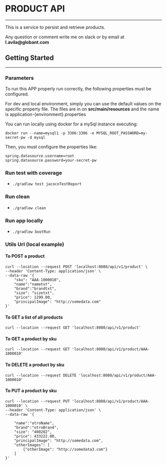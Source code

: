 # PRODUCT API
____________________

This is a service to persist and retrieve products.

Any question or comment write me on slack or by email at __l.avila@globant.com__

##  Getting Started
____________________

### Parameters

To run this APP properly run correctly, the following properties must be configured.

For dev and local environment, simply you can use the default values on the specific property file.
The files are in on __src/main/resources__ and the name is application-{environment}.properties

You can run locally using docker for a mySql instance executing:

```
docker run --name=mysql1 -p 3306:3306 -e MYSQL_ROOT_PASSWORD=my-secret-pw -d mysql
```

Then, you must configure the properties like:

```
spring.datasource.username=root
spring.datasource.password=your-secret-pw
```

### Run test with coverage

* ```./gradlew test jacocoTestReport```

### Run clean

* ```./gradlew clean```

### Run app locally

* ```./gradlew bootRun```

### Utils Url (local example)

#### To POST a product
```
curl --location --request POST 'localhost:8080/api/v1/product' \
--header 'Content-Type: application/json' \
--data-raw '{
    "sku": "AAA-1000010",
    "name":"nametxt",
    "brand":"brandtxt",
    "size": "sizetxt",
    "price": 1299.00,
    "principalImage": "http://somedata.com"    
}' 
```
#### To GET a list of all products
```
curl --location --request GET 'localhost:8080/api/v1/product'
```

#### To GET a product by sku
```
curl --location --request GET 'localhost:8080/api/v1/product/AAA-1000010'
```

#### To DELETE a product by sku
```
curl --location --request DELETE 'localhost:8080/api/v1/product/AAA-1000010'
```

#### To PUT a product by sku
```
curl --location --request PUT 'localhost:8080/api/v1/product/AAA-1000010' \
--header 'Content-Type: application/json' \
--data-raw '{

    "name":"otroName",
    "brand":"otroBrand",
    "size": "400202",
    "price": 433222.00,
    "principalImage": "http://somedata.com",
    "otherImages": [
        {"otherImage": "http://somedata3.com"}
    ]
}'
```